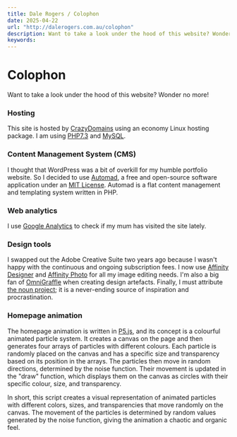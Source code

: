 ```yaml
---
title: Dale Rogers / Colophon
date: 2025-04-22
url: "http://dalerogers.com.au/colophon"
description: Want to take a look under the hood of this website? Wonder no more!
keywords: 
---
```


#  Colophon 

Want to take a look under the hood of this website? Wonder no more!

### Hosting

This site is hosted by [CrazyDomains](https://www.crazydomains.com.au/) using an economy Linux hosting package. I am using [PHP7.3](https://www.php.net/) and [MySQL](https://www.mysql.com/).

### Content Management System (CMS)

I thought that WordPress was a bit of overkill for my humble portfolio website. So I decided to use [Automad](https://automad.org/), a free and open-source software application under an [MIT License](https://opensource.org/licenses/MIT). Automad is a flat content management and templating system written in PHP.

### Web analytics

I use [Google Analytics](https://analytics.google.com/analytics/web/#/) to check if my mum has visited the site lately.

### Design tools

I swapped out the Adobe Creative Suite two years ago because I wasn't happy with the continuous and ongoing subscription fees. I now use [Affinity Designer](https://affinity.serif.com/en-gb/designer/) and [Affinity Photo](https://affinity.serif.com/en-gb/photo/) for all my image editing needs. I'm also a big fan of [OmniGraffle](https://www.omnigroup.com/omnigraffle) when creating design artefacts. Finally, I must attribute [the noun project](https://thenounproject.com/); it is a never-ending source of inspiration and procrastination.

### Homepage animation

The homepage animation is written in [P5.js](/colophon/p5js.org), and its concept is a colourful animated particle system. It creates a canvas on the page and then generates four arrays of particles with different colours. Each particle is randomly placed on the canvas and has a specific size and transparency based on its position in the arrays. The particles then move in random directions, determined by the noise function. Their movement is updated in the "draw" function, which displays them on the canvas as circles with their specific colour, size, and transparency.

In short, this script creates a visual representation of animated particles with different colors, sizes, and transparencies that move randomly on the canvas. The movement of the particles is determined by random values generated by the noise function, giving the animation a chaotic and organic feel.

